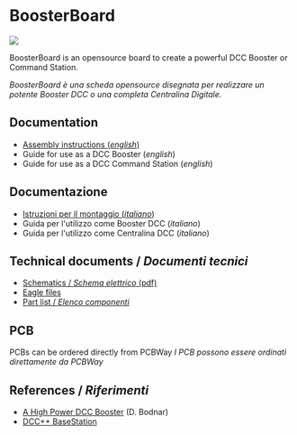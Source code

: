 # BoosterBoard
![](https://github.com/lucadentella/BoosterBoard/raw/main/images/boosterboard.jpg)

BoosterBoard is an opensource board to create a powerful DCC Booster or Command Station.

*BoosterBoard è una scheda opensource disegnata per realizzare un potente Booster DCC o una completa Centralina Digitale.*

## Documentation
 - [Assembly instructions (*english*)](https://github.com/lucadentella/BoosterBoard/blob/main/documentation/assembly-en.md)
 - Guide for use as a DCC Booster (*english*)
 - Guide for use as a DCC Command Station (*english*)
 
## Documentazione
 - [Istruzioni per il montaggio (*italiano*)](https://github.com/lucadentella/BoosterBoard/blob/main/documentation/assembly-it.md)
 - Guida per l'utilizzo come Booster DCC (*italiano*)
 - Guida per l'utilizzo come Centralina DCC (*italiano*)

## Technical documents / *Documenti tecnici*
 - [Schematics / *Schema elettrico* (pdf)](https://github.com/lucadentella/BoosterBoard/blob/main/board/BoosterBoard.pdf)
 - [Eagle files]()
 - [Part list / *Elenco componenti*](https://github.com/lucadentella/BoosterBoard/blob/main/documentation/partlist.md)

## PCB
PCBs can be ordered directly from PCBWay
*I PCB possono essere ordinati direttamente da PCBWay* 
[](https://www.pcbway.com/project/shareproject/BoosterBoard.html)

## References / *Riferimenti*
 - [A High Power DCC Booster](http://www.trainelectronics.com/DCC_Arduino/DCC_Booster/) (D. Bodnar)
 - [DCC++ BaseStation](https://github.com/DccPlusPlus/BaseStation)